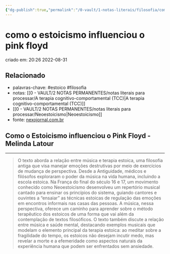 ```yaml
---
{"dg-publish":true,"permalink":"/0-vault/1-notas-literais/filosofia/como-o-estoicismo-influenciou-o-pink-floyd/","title":"como o estoicismo influenciou o pink floyd","tags":["estoico","filosofia"],"dgHomeLink":true,"dgShowLocalGraph":true,"dgShowFileTree":true,"noteIcon":""}
---
```



# como o estoicismo influenciou o pink floyd

criado em: 20:26 2022-08-31

## Relacionado

- palavras-chave: #estoico #filosofia 
- notas: [[0 - VAULT/2 NOTAS PERMANENTES/notas literais para processar/A terapia cognitivo-comportamental (TCC)\|A terapia cognitivo-comportamental (TCC)]] 
- [[0 - VAULT/2 NOTAS PERMANENTES/notas literais para processar/Neoestoicismo\|Neoestoicismo]]
- fonte: [nexojornal.com.br](https://www.nexojornal.com.br/externo/2022/08/26/Como-o-Estoicismo-influenciou-o-Pink-Floyd)

## Como o Estoicismo influenciou o Pink Floyd - Melinda Latour

---

>O texto aborda a relação entre música e terapia estoica, uma filosofia antiga que visa manejar emoções destrutivas por meio de exercícios de mudança de perspectiva. Desde a Antiguidade, médicos e filósofos exploraram o poder da música na vida humana, incluindo a escola estoica. Na França do final do século 16 e 17, um movimento conhecido como Neoestoicismo desenvolveu um repertório musical cantado para ensinar os princípios do sistema, guiando cantores e ouvintes a “ensaiar” as técnicas estoicas de regulação das emoções em encontros informais nas casas das pessoas. A música, nessa perspectiva, oferece um caminho para aprender sobre o método terapêutico dos estoicos de uma forma que vai além da contemplação de textos filosóficos. O texto também discute a relação entre música e saúde mental, destacando exemplos musicais que modelam o elemento principal da terapia estoica: ao meditar sobre a fragilidade do tempo, os estoicos não desejam incutir medo, mas revelar a morte e a efemeridade como aspectos naturais da experiência humana que podem ser enfrentados sem ansiedade.